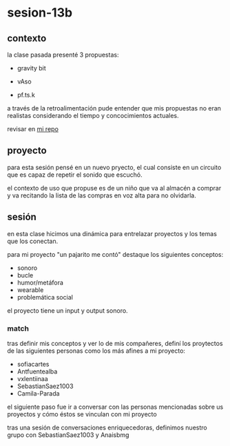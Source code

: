 # sesion-13b

## contexto

la clase pasada presenté 3 propuestas:

- gravity bit

- vAso

- pf.ts.k

a través de la retroalimentación pude entender que mis propuestas no eran realistas considerando el tiempo y concocimientos actuales.

revisar en [mi repo](https://github.com/clifford1one/dis8644-2025-1/tree/main/08-clifford1one/sesion-12b)

## proyecto

para esta sesión pensé en un nuevo pryecto, el cual consiste en un circuito que es capaz de repetir el sonido que escuchó.

el contexto de uso que propuse es de un niño que va al almacén a comprar y va recitando la lista de las compras en voz alta para no olvidarla.

## sesión 

en esta clase hicimos una dinámica para entrelazar proyectos y los temas que los conectan.

para mi proyecto "un pajarito me contó" destaque los siguientes conceptos:

- sonoro
- bucle
- humor/metáfora
- wearable
- problemática social

el proyecto tiene un input y output sonoro.

### match

tras definir mis conceptos y ver lo de mis compañeres, definí los proytectos de las siguientes personas como los más afines a mi proyecto:

- sofiacartes
- Antfuentealba
- vxlentiinaa
- SebastianSaez1003
- Camila-Parada

el siguiente paso fue ir a conversar con las personas mencionadas sobre us proyectos y cómo éstos se vinculan con mi proyecto

tras una sesión de conversaciones enriquecedoras, definimos nuestro grupo con SebastianSaez1003 y Anaisbmg

